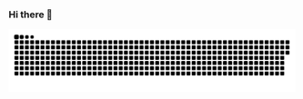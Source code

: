 ### Hi there 👋
![snake gif](https://github.com/karakaptan7/karakaptan7/blob/output/github-contribution-grid-snake-dark.svg)
<!--
**karakaptan7/karakaptan7** is a ✨ _special_ ✨ repository because its `README.md` (this file) appears on your GitHub profile.
github-contribution-grid-snake-dark.svg
https://github.com/karakaptan7/karakaptan7/blob/output/github-contribution-grid-snake-dark.svg
Here are some ideas to get you started:

- 🔭 I’m currently working on ...
- 🌱 I’m currently learning ...
- 👯 I’m looking to collaborate on ...
- 🤔 I’m looking for help with ...
- 💬 Ask me about ...
- 📫 How to reach me: ...
- 😄 Pronouns: ...
- ⚡ Fun fact: ...
-->
